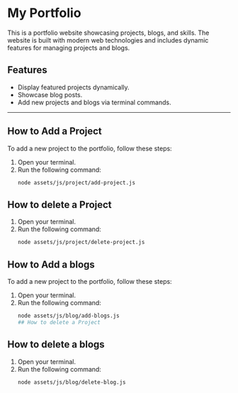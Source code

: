# My Portfolio

This is a portfolio website showcasing projects, blogs, and skills. The website is built with modern web technologies and includes dynamic features for managing projects and blogs.

## Features
- Display featured projects dynamically.
- Showcase blog posts.
- Add new projects and blogs via terminal commands.

---

## How to Add a Project

To add a new project to the portfolio, follow these steps:

1. Open your terminal.
2. Run the following command:
   ```bash
   node assets/js/project/add-project.js

## How to delete a Project

1. Open your terminal.
2. Run the following command:
   ```bash
   node assets/js/project/delete-project.js

 ## How to Add a blogs

To add a new project to the portfolio, follow these steps:

1. Open your terminal.
2. Run the following command:
   ```bash
   node assets/js/blog/add-blogs.js  
   ## How to delete a Project

 ## How to delete a blogs
1. Open your terminal.
2. Run the following command:
   ```bash
   node assets/js/blog/delete-blog.js